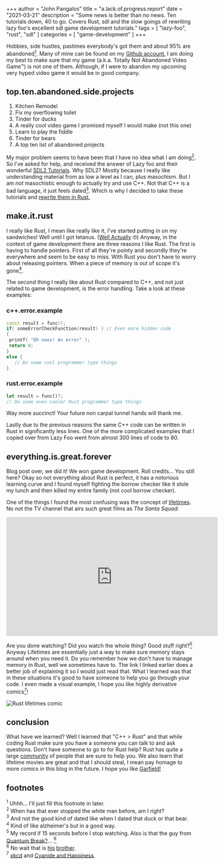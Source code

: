 +++
author = "John Pangalos"
title = "a.lack.of.progress.report"
date = "2021-03-21"
description = "Some news is better than no news. Ten tutorials down, 40 to go. Covers Rust, sdl and the slow goings of rewriting lazy foo's excellent sdl game development tutorials."
tags = [ "lazy-foo", "rust", "sdl" ]
categories = [ "game-development" ]
+++

Hobbies, side hustles, pastimes everybody's got them and about 95% are
abandoned[<sup>1</sup>](#1). Many of mine can be found on my
<a href="https://github.com/JohnPangalos" target="_blank">Github account.</a> I
am doing my best to make sure that my game (a.k.a. Totally Not Abandoned Video
Game™) is not one of them. Although, if I were to abandon my upcoming very hyped
video game it would be in good company.

<!--more-->

## top.ten.abandoned.side.projects

1. Kitchen Remodel
2. Fix my overflowing toilet
3. Tinder for ducks
4. A really cool video game I promised myself I would make (not this one)
5. Learn to play the fiddle
6. Tinder for bears
7. A top ten list of abandoned projects

My major problem seems to have been that I have no idea what I am
doing[<sup>2</sup>](#2). So I've asked for help, and received the answer of Lazy
foo and their wonderful
<a href="https://lazyfoo.net/tutorials/SDL/index.php" target="_blank">SDL2
Tutorials</a>. Why SDL2? Mostly because I really like understanding material
from as low a level as I can, plus masochism. But I am _not_ masochistic enough
to actually try and use C++. Not that C++ is a bad language, it just feels
dated[<sup>3</sup>](#3). Which is why I decided to take these tutorials and
<a href="https://github.com/JohnPangalos/sdl_learning" target="_blank">rewrite
them in Rust.</a>

## make.it.rust

I really like Rust, I mean like really like it, I've started putting in on my
sandwiches! Well until I got tetanus.
(<a href="https://www.mcgill.ca/oss/article/did-you-know/rust-doesnt-cause-tetanus" target="_blank">Well
Actually</a> 🤓) Anyway, in the context of game development there are three
reasons I like Rust. The first is having to handle pointers. First of all
they're pointy and secondly they're everywhere and seem to be easy to miss. With
Rust you don't have to worry about releasing pointers. When a piece of memory is
out of scope it's gone[<sup>4</sup>](#4).

The second thing I really like about Rust compared to C++, and not just related
to game development, is the error handling. Take a look at these examples:

### c++.error.example

```c++
const result = func();
if( someErrorCheckFunction(result) ) // Even more hidden code
{
 printf( "Oh noes! An error" );
 return 0;
}
else {
   // Do some cool programmer type things
}
```

### rust.error.example

```rust
let result = func()?;
// Do some even cooler Rust programmer type things
```

Way more succinct! Your future non carpal tunnel hands will thank me.

Lastly due to the previous reasons the same C++ code can be written in Rust in
significantly less lines. One of the more complicated examples that I copied
over from Lazy Foo went from almost 300 lines of code to 80.

## everything.is.great.forever

Blog post over, we did it! We won game development. Roll credits... You still
here? Okay so not everything about Rust is perfect, it has a notorious learning
curve and I found myself fighting the borrow checker like it stole my lunch and
then killed my entire family (not cool borrow checker).

One of the things I found the most confusing was the concept of
<a href="https://doc.rust-lang.org/rust-by-example/scope/lifetime.html" target="_blank">lifetimes</a>.
No not the TV channel that airs such great films as _The Santa Squad_:

<div class="flex justify-center">
<iframe width="560" height="315" src="https://www.youtube.com/embed/xcn1yJOu23k" title="YouTube video player" frameborder="0" allow="accelerometer; autoplay; clipboard-write; encrypted-media; gyroscope; picture-in-picture" allowfullscreen></iframe>
</div>

Are you done watching? Did you watch the whole thing? Good stuff
right?[<sup>5</sup>](#5) Anyway Lifetimes are essentially just a way to make
sure memory stays around when you need it. Do you remember how we don't have to
manage memory in Rust, well we sometimes have to. The link I linked earlier does
a better job of explaining it so I would just read that. What I learned was that
in these situations it's good to have someone to help you go through your code.
I even made a visual example, I hope you like highly derivative
comics[<sup>7</sup>](#7)!

![Rust lifetimes comic](/rust-lifetimes.png)

## conclusion

What have we learned? Well I learned that "C++ &gt; Rust" and that while coding
Rust make sure you have a someone you can talk to and ask questions. Don't have
someone to go to for Rust help? Rust has quite a large
<a href="https://www.rust-lang.org/community" target="_blank">community</a> of
people that are sure to help you. We also learn that lifetime movies are great
and that I should steal, I mean pay homage to more comics in this blog in the
future. I hope you like
<a href="https://www.gocomics.com/garfield/2018/04/04" target="_blank">Garfield!</a>

## footnotes

<a id="1"><sup>1</sup></a> Uhhh... I'll just fill this footnote in later.</br>
<a id="2"><sup>2</sup></a> When has that ever stopped the white man before, am I
right?</br> <a id="3"><sup>3</sup></a> And not the good kind of dated like when
I dated that duck or that bear.</br> <a id="4"><sup>4</sup></a> Kind of like
alzheimer's but in a good way.</br> <a id="5"><sup>5</sup></a> My record if 15
seconds before I stop watching. Also is that the guy from
<a href="https://www.remedygames.com/games/quantumbreak/" target="_blank">Quantum
Break?</a>... [<sup>6</sup>](#6)</br> <a id="6"><sup>6</sup></a> No wait that is
<a href="https://en.wikipedia.org/wiki/Aaron_Ashmore" target="_blank">his</a>
<a href="https://en.wikipedia.org/wiki/Shawn_Ashmore" target="_blank">brother</a>.</br>
<a id="7"><sup>7</sup></a> [xkcd](https://xkcd.com/) and
[Cyanide and Happiness](https://explosm.net/comics/latest).

